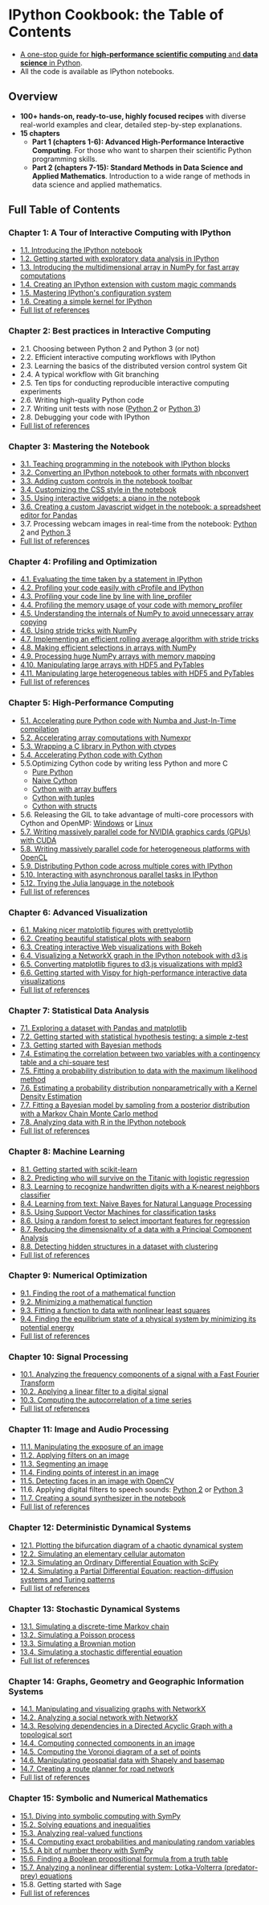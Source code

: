 # IPython Cookbook: the Table of Contents

* [A one-stop guide for **high-performance scientific computing** and **data science** in Python](http://ipython-books.github.io/).
* All the code is available as IPython notebooks.

## Overview

* **100+ hands-on, ready-to-use, highly focused recipes** with diverse real-world examples and clear, detailed step-by-step explanations.
* **15 chapters**
    * **Part 1 (chapters 1-6): Advanced High-Performance Interactive Computing**. For those who want to sharpen their scientific Python programming skills.
    * **Part 2 (chapters 7-15): Standard Methods in Data Science and Applied Mathematics**. Introduction to a wide range of methods in data science and applied mathematics.
    
    
## Full Table of Contents

### Chapter 1: A Tour of Interactive Computing with IPython

* [1.1. Introducing the IPython notebook](http://nbviewer.ipython.org/github/ipython-books/cookbook-code/blob/master/notebooks/chapter01_basic/01_notebook.ipynb)
* [1.2. Getting started with exploratory data analysis in IPython](http://nbviewer.ipython.org/github/ipython-books/cookbook-code/blob/master/notebooks/chapter01_basic/02_pandas.ipynb)
* [1.3. Introducing the multidimensional array in NumPy for fast array computations](http://nbviewer.ipython.org/github/ipython-books/cookbook-code/blob/master/notebooks/chapter01_basic/03_numpy.ipynb)
* [1.4. Creating an IPython extension with custom magic commands](http://nbviewer.ipython.org/github/ipython-books/cookbook-code/blob/master/notebooks/chapter01_basic/04_magic.ipynb)
* [1.5. Mastering IPython's configuration system](http://nbviewer.ipython.org/github/ipython-books/cookbook-code/blob/master/notebooks/chapter01_basic/05_config.ipynb)
* [1.6. Creating a simple kernel for IPython](http://nbviewer.ipython.org/github/ipython-books/cookbook-code/blob/master/notebooks/chapter01_basic/06_kernel.ipynb)
* [Full list of references](https://github.com/ipython-books/cookbook-code/blob/master/references/chapter01_intro.md)


### Chapter 2: Best practices in Interactive Computing

* 2.1. Choosing between Python 2 and Python 3 (or not)
* 2.2. Efficient interactive computing workflows with IPython
* 2.3. Learning the basics of the distributed version control system Git
* 2.4. A typical workflow with Git branching
* 2.5. Ten tips for conducting reproducible interactive computing experiments
* 2.6. Writing high-quality Python code
* 2.7. Writing unit tests with nose ([Python 2](http://nbviewer.ipython.org/github/ipython-books/cookbook-code/blob/master/notebooks/chapter02_best_practices/07_unittests_py2.ipynb) or [Python 3](http://nbviewer.ipython.org/github/ipython-books/cookbook-code/blob/master/notebooks/chapter02_best_practices/07_unittests.ipynb))
* 2.8. Debugging your code with IPython
* [Full list of references](https://github.com/ipython-books/cookbook-code/blob/master/references/chapter02_best_practices.md)


### Chapter 3: Mastering the Notebook

* [3.1. Teaching programming in the notebook with IPython blocks](http://nbviewer.ipython.org/github/ipython-books/cookbook-code/blob/master/notebooks/chapter03_notebook/01_blocks.ipynb)
* [3.2. Converting an IPython notebook to other formats with nbconvert](http://nbviewer.ipython.org/github/ipython-books/cookbook-code/blob/master/notebooks/chapter03_notebook/02_nbformat.ipynb)
* [3.3. Adding custom controls in the notebook toolbar](http://nbviewer.ipython.org/github/ipython-books/cookbook-code/blob/master/notebooks/chapter03_notebook/03_controls.ipynb)
* [3.4. Customizing the CSS style in the notebook](http://nbviewer.ipython.org/github/ipython-books/cookbook-code/blob/master/notebooks/chapter03_notebook/04_css.ipynb)
* [3.5. Using interactive widgets: a piano in the notebook](http://nbviewer.ipython.org/github/ipython-books/cookbook-code/blob/master/notebooks/chapter03_notebook/05_basic_widgets.ipynb)
* [3.6. Creating a custom Javascript widget in the notebook: a spreadsheet editor for Pandas](http://nbviewer.ipython.org/github/ipython-books/cookbook-code/blob/master/notebooks/chapter03_notebook/06_widgets.ipynb)
* 3.7. Processing webcam images in real-time from the notebook: [Python 2](http://nbviewer.ipython.org/github/ipython-books/cookbook-code/blob/master/notebooks/chapter03_notebook/07_webcam_py2.ipynb) and [Python 3](http://nbviewer.ipython.org/github/ipython-books/cookbook-code/blob/master/notebooks/chapter03_notebook/07_webcam_py3.ipynb)
* [Full list of references](https://github.com/ipython-books/cookbook-code/blob/master/references/chapter03_notebook.md)


### Chapter 4: Profiling and Optimization

* [4.1. Evaluating the time taken by a statement in IPython](http://nbviewer.ipython.org/github/ipython-books/cookbook-code/blob/master/notebooks/chapter04_optimization/01_timeit.ipynb)
* [4.2. Profiling your code easily with cProfile and IPython](http://nbviewer.ipython.org/github/ipython-books/cookbook-code/blob/master/notebooks/chapter04_optimization/02_profile.ipynb)
* [4.3. Profiling your code line by line with line_profiler](http://nbviewer.ipython.org/github/ipython-books/cookbook-code/blob/master/notebooks/chapter04_optimization/03_linebyline.ipynb)
* [4.4. Profiling the memory usage of your code with memory_profiler](http://nbviewer.ipython.org/github/ipython-books/cookbook-code/blob/master/notebooks/chapter04_optimization/04_memprof.ipynb)
* [4.5. Understanding the internals of NumPy to avoid unnecessary array copying](http://nbviewer.ipython.org/github/ipython-books/cookbook-code/blob/master/notebooks/chapter04_optimization/05_array_copies.ipynb)
* [4.6. Using stride tricks with NumPy](http://nbviewer.ipython.org/github/ipython-books/cookbook-code/blob/master/notebooks/chapter04_optimization/06_stride_tricks.ipynb)
* [4.7. Implementing an efficient rolling average algorithm with stride tricks](http://nbviewer.ipython.org/github/ipython-books/cookbook-code/blob/master/notebooks/chapter04_optimization/07_rolling_average.ipynb)
* [4.8. Making efficient selections in arrays with NumPy](http://nbviewer.ipython.org/github/ipython-books/cookbook-code/blob/master/notebooks/chapter04_optimization/08_efficient_selections.ipynb)
* [4.9. Processing huge NumPy arrays with memory mapping](http://nbviewer.ipython.org/github/ipython-books/cookbook-code/blob/master/notebooks/chapter04_optimization/09_memmap.ipynb)
* [4.10. Manipulating large arrays with HDF5 and PyTables](http://nbviewer.ipython.org/github/ipython-books/cookbook-code/blob/master/notebooks/chapter04_optimization/10_hdf5_array.ipynb)
* [4.11. Manipulating large heterogeneous tables with HDF5 and PyTables](http://nbviewer.ipython.org/github/ipython-books/cookbook-code/blob/master/notebooks/chapter04_optimization/11_hdf5_table.ipynb)
* [Full list of references](https://github.com/ipython-books/cookbook-code/blob/master/references/chapter04_optimization.md)


### Chapter 5: High-Performance Computing

* [5.1. Accelerating pure Python code with Numba and Just-In-Time compilation](http://nbviewer.ipython.org/github/ipython-books/cookbook-code/blob/master/notebooks/chapter05_hpc/01_numba.ipynb)
* [5.2. Accelerating array computations with Numexpr](http://nbviewer.ipython.org/github/ipython-books/cookbook-code/blob/master/notebooks/chapter05_hpc/02_numexpr.ipynb)
* [5.3. Wrapping a C library in Python with ctypes](http://nbviewer.ipython.org/github/ipython-books/cookbook-code/blob/master/notebooks/chapter05_hpc/03_ctypes.ipynb)
* [5.4. Accelerating Python code with Cython](http://nbviewer.ipython.org/github/ipython-books/cookbook-code/blob/master/notebooks/chapter05_hpc/04_cython.ipynb)
* 5.5.Optimizing Cython code by writing less Python and more C
    * [Pure Python](http://nbviewer.ipython.org/github/ipython-books/cookbook-code/blob/master/notebooks/chapter05_hpc/05_ray_1.ipynb)
    * [Naive Cython](http://nbviewer.ipython.org/github/ipython-books/cookbook-code/blob/master/notebooks/chapter05_hpc/05_ray_2.ipynb)
    * [Cython with array buffers](http://nbviewer.ipython.org/github/ipython-books/cookbook-code/blob/master/notebooks/chapter05_hpc/05_ray_3.ipynb)
    * [Cython with tuples](http://nbviewer.ipython.org/github/ipython-books/cookbook-code/blob/master/notebooks/chapter05_hpc/05_ray_4.ipynb)
    * [Cython with structs](http://nbviewer.ipython.org/github/ipython-books/cookbook-code/blob/master/notebooks/chapter05_hpc/05_ray_5.ipynb)
* 5.6. Releasing the GIL to take advantage of multi-core processors with Cython and OpenMP: [Windows](http://nbviewer.ipython.org/github/ipython-books/cookbook-code/blob/master/notebooks/chapter05_hpc/06_openmp_windows.ipynb) or [Linux](http://nbviewer.ipython.org/github/ipython-books/cookbook-code/blob/master/notebooks/chapter05_hpc/06_openmp_linux.ipynb)
* [5.7. Writing massively parallel code for NVIDIA graphics cards (GPUs) with CUDA](http://nbviewer.ipython.org/github/ipython-books/cookbook-code/blob/master/notebooks/chapter05_hpc/07_cuda.ipynb)
* [5.8. Writing massively parallel code for heterogeneous platforms with OpenCL](http://nbviewer.ipython.org/github/ipython-books/cookbook-code/blob/master/notebooks/chapter05_hpc/08_opencl.ipynb)
* [5.9. Distributing Python code across multiple cores with IPython](http://nbviewer.ipython.org/github/ipython-books/cookbook-code/blob/master/notebooks/chapter05_hpc/09_ipyparallel.ipynb)
* [5.10. Interacting with asynchronous parallel tasks in IPython](http://nbviewer.ipython.org/github/ipython-books/cookbook-code/blob/master/notebooks/chapter05_hpc/10_async.ipynb)
* [5.12. Trying the Julia language in the notebook](http://nbviewer.ipython.org/github/ipython-books/cookbook-code/blob/master/notebooks/chapter05_hpc/12_julia.ipynb)
* [Full list of references](https://github.com/ipython-books/cookbook-code/blob/master/references/chapter05_hpc.md)



### Chapter 6: Advanced Visualization

* [6.1. Making nicer matplotlib figures with prettyplotlib](http://nbviewer.ipython.org/github/ipython-books/cookbook-code/blob/master/notebooks/chapter06_viz/01_prettyplotlib.ipynb)
* [6.2. Creating beautiful statistical plots with seaborn](http://nbviewer.ipython.org/github/ipython-books/cookbook-code/blob/master/notebooks/chapter06_viz/02_seaborn.ipynb)
* [6.3. Creating interactive Web visualizations with Bokeh](http://nbviewer.ipython.org/github/ipython-books/cookbook-code/blob/master/notebooks/chapter06_viz/03_bokeh.ipynb)
* [6.4. Visualizing a NetworkX graph in the IPython notebook with d3.js](http://nbviewer.ipython.org/github/ipython-books/cookbook-code/blob/master/notebooks/chapter06_viz/04_d3.ipynb)
* [6.5. Converting matplotlib figures to d3.js visualizations with mpld3](http://nbviewer.ipython.org/github/ipython-books/cookbook-code/blob/master/notebooks/chapter06_viz/05_mpld3.ipynb)
* [6.6. Getting started with Vispy for high-performance interactive data visualizations](http://nbviewer.ipython.org/github/ipython-books/cookbook-code/blob/master/notebooks/chapter06_viz/06_vispy.ipynb)
* [Full list of references](https://github.com/ipython-books/cookbook-code/blob/master/references/chapter06_viz.md)


### Chapter 7: Statistical Data Analysis

* [7.1. Exploring a dataset with Pandas and matplotlib](http://nbviewer.ipython.org/github/ipython-books/cookbook-code/blob/master/notebooks/chapter07_stats/01_pandas.ipynb)
* [7.2. Getting started with statistical hypothesis testing: a simple z-test](http://nbviewer.ipython.org/github/ipython-books/cookbook-code/blob/master/notebooks/chapter07_stats/02_z_test.ipynb)
* [7.3. Getting started with Bayesian methods](http://nbviewer.ipython.org/github/ipython-books/cookbook-code/blob/master/notebooks/chapter07_stats/03_bayesian.ipynb)
* [7.4. Estimating the correlation between two variables with a contingency table and a chi-square test](http://nbviewer.ipython.org/github/ipython-books/cookbook-code/blob/master/notebooks/chapter07_stats/04_correlation.ipynb)
* [7.5. Fitting a probability distribution to data with the maximum likelihood method](http://nbviewer.ipython.org/github/ipython-books/cookbook-code/blob/master/notebooks/chapter07_stats/05_mlfit.ipynb)
* [7.6. Estimating a probability distribution nonparametrically with a Kernel Density Estimation](http://nbviewer.ipython.org/github/ipython-books/cookbook-code/blob/master/notebooks/chapter07_stats/06_kde.ipynb)
* [7.7. Fitting a Bayesian model by sampling from a posterior distribution with a Markov Chain Monte Carlo method](http://nbviewer.ipython.org/github/ipython-books/cookbook-code/blob/master/notebooks/chapter07_stats/07_pymc.ipynb)
* [7.8. Analyzing data with R in the IPython notebook](http://nbviewer.ipython.org/github/ipython-books/cookbook-code/blob/master/notebooks/chapter07_stats/08_r.ipynb)
* [Full list of references](https://github.com/ipython-books/cookbook-code/blob/master/references/chapter07_stats.md)


### Chapter 8: Machine Learning


* [8.1. Getting started with scikit-learn](http://nbviewer.ipython.org/github/ipython-books/cookbook-code/blob/master/notebooks/chapter08_ml/01_scikit.ipynb)
* [8.2. Predicting who will survive on the Titanic with logistic regression](http://nbviewer.ipython.org/github/ipython-books/cookbook-code/blob/master/notebooks/chapter08_ml/02_titanic.ipynb)
* [8.3. Learning to recognize handwritten digits with a K-nearest neighbors classifier](http://nbviewer.ipython.org/github/ipython-books/cookbook-code/blob/master/notebooks/chapter08_ml/03_digits.ipynb)
* [8.4. Learning from text: Naive Bayes for Natural Language Processing](http://nbviewer.ipython.org/github/ipython-books/cookbook-code/blob/master/notebooks/chapter08_ml/04_text.ipynb)
* [8.5. Using Support Vector Machines for classification tasks](http://nbviewer.ipython.org/github/ipython-books/cookbook-code/blob/master/notebooks/chapter08_ml/05_svm.ipynb)
* [8.6. Using a random forest to select important features for regression](http://nbviewer.ipython.org/github/ipython-books/cookbook-code/blob/master/notebooks/chapter08_ml/06_random_forest.ipynb)
* [8.7. Reducing the dimensionality of a data with a Principal Component Analysis](http://nbviewer.ipython.org/github/ipython-books/cookbook-code/blob/master/notebooks/chapter08_ml/07_pca.ipynb)
* [8.8. Detecting hidden structures in a dataset with clustering](http://nbviewer.ipython.org/github/ipython-books/cookbook-code/blob/master/notebooks/chapter08_ml/08_clustering.ipynb)
* [Full list of references](https://github.com/ipython-books/cookbook-code/blob/master/references/chapter08_ml.md)



### Chapter 9: Numerical Optimization

* [9.1. Finding the root of a mathematical function](http://nbviewer.ipython.org/github/ipython-books/cookbook-code/blob/master/notebooks/chapter09_numoptim/01_root.ipynb)
* [9.2. Minimizing a mathematical function](http://nbviewer.ipython.org/github/ipython-books/cookbook-code/blob/master/notebooks/chapter09_numoptim/02_minimize.ipynb)
* [9.3. Fitting a function to data with nonlinear least squares](http://nbviewer.ipython.org/github/ipython-books/cookbook-code/blob/master/notebooks/chapter09_numoptim/03_curvefitting.ipynb)
* [9.4. Finding the equilibrium state of a physical system by minimizing its potential energy](http://nbviewer.ipython.org/github/ipython-books/cookbook-code/blob/master/notebooks/chapter09_numoptim/04_energy.ipynb)
* [Full list of references](https://github.com/ipython-books/cookbook-code/blob/master/references/chapter09_numopt.md)


### Chapter 10: Signal Processing

* [10.1. Analyzing the frequency components of a signal with a Fast Fourier Transform](http://nbviewer.ipython.org/github/ipython-books/cookbook-code/blob/master/notebooks/chapter10_signal/01_fourier.ipynb)
* [10.2. Applying a linear filter to a digital signal](http://nbviewer.ipython.org/github/ipython-books/cookbook-code/blob/master/notebooks/chapter10_signal/02_filter.ipynb)
* [10.3. Computing the autocorrelation of a time series](http://nbviewer.ipython.org/github/ipython-books/cookbook-code/blob/master/notebooks/chapter10_signal/03_autocorrelation.ipynb)
* [Full list of references](https://github.com/ipython-books/cookbook-code/blob/master/references/chapter10_signal.md)


### Chapter 11: Image and Audio Processing

* [11.1. Manipulating the exposure of an image](http://nbviewer.ipython.org/github/ipython-books/cookbook-code/blob/master/notebooks/chapter11_image/01_exposure.ipynb)
* [11.2. Applying filters on an image](http://nbviewer.ipython.org/github/ipython-books/cookbook-code/blob/master/notebooks/chapter11_image/02_filters.ipynb)
* [11.3. Segmenting an image](http://nbviewer.ipython.org/github/ipython-books/cookbook-code/blob/master/notebooks/chapter11_image/03_segmentation.ipynb)
* [11.4. Finding points of interest in an image](http://nbviewer.ipython.org/github/ipython-books/cookbook-code/blob/master/notebooks/chapter11_image/04_interest.ipynb)
* [11.5. Detecting faces in an image with OpenCV](http://nbviewer.ipython.org/github/ipython-books/cookbook-code/blob/master/notebooks/chapter11_image/05_faces.ipynb)
* 11.6. Applying digital filters to speech sounds: [Python 2](http://nbviewer.ipython.org/github/ipython-books/cookbook-code/blob/master/notebooks/chapter11_image/06_speech_py2.ipynb) or [Python 3](http://nbviewer.ipython.org/github/ipython-books/cookbook-code/blob/master/notebooks/chapter11_image/06_speech.ipynb)
* [11.7. Creating a sound synthesizer in the notebook](http://nbviewer.ipython.org/github/ipython-books/cookbook-code/blob/master/notebooks/chapter11_image/07_synth.ipynb)
* [Full list of references](https://github.com/ipython-books/cookbook-code/blob/master/references/chapter11_image.md)


### Chapter 12: Deterministic Dynamical Systems

* [12.1. Plotting the bifurcation diagram of a chaotic dynamical system](http://nbviewer.ipython.org/github/ipython-books/cookbook-code/blob/master/notebooks/chapter12_deterministic/01_bifurcation.ipynb)
* [12.2. Simulating an elementary cellular automaton](http://nbviewer.ipython.org/github/ipython-books/cookbook-code/blob/master/notebooks/chapter12_deterministic/02_cellular.ipynb)
* [12.3. Simulating an Ordinary Differential Equation with SciPy](http://nbviewer.ipython.org/github/ipython-books/cookbook-code/blob/master/notebooks/chapter12_deterministic/03_ode.ipynb)
* [12.4. Simulating a Partial Differential Equation: reaction-diffusion systems and Turing patterns](http://nbviewer.ipython.org/github/ipython-books/cookbook-code/blob/master/notebooks/chapter12_deterministic/04_turing.ipynb)
* [Full list of references](https://github.com/ipython-books/cookbook-code/blob/master/references/chapter12_deterministic.md)


### Chapter 13: Stochastic Dynamical Systems

* [13.1. Simulating a discrete-time Markov chain](http://nbviewer.ipython.org/github/ipython-books/cookbook-code/blob/master/notebooks/chapter13_stochastic/01_markov.ipynb)
* [13.2. Simulating a Poisson process](http://nbviewer.ipython.org/github/ipython-books/cookbook-code/blob/master/notebooks/chapter13_stochastic/02_poisson.ipynb)
* [13.3. Simulating a Brownian motion](http://nbviewer.ipython.org/github/ipython-books/cookbook-code/blob/master/notebooks/chapter13_stochastic/03_brownian.ipynb)
* [13.4. Simulating a stochastic differential equation](http://nbviewer.ipython.org/github/ipython-books/cookbook-code/blob/master/notebooks/chapter13_stochastic/04_sde.ipynb)
* [Full list of references](https://github.com/ipython-books/cookbook-code/blob/master/references/chapter13_stochastic.md)



### Chapter 14: Graphs, Geometry and Geographic Information Systems

* [14.1. Manipulating and visualizing graphs with NetworkX](http://nbviewer.ipython.org/github/ipython-books/cookbook-code/blob/master/notebooks/chapter14_graphgeo/01_networkx.ipynb)
* [14.2. Analyzing a social network with NetworkX](http://nbviewer.ipython.org/github/ipython-books/cookbook-code/blob/master/notebooks/chapter14_graphgeo/02_social.ipynb)
* [14.3. Resolving dependencies in a Directed Acyclic Graph with a topological sort](http://nbviewer.ipython.org/github/ipython-books/cookbook-code/blob/master/notebooks/chapter14_graphgeo/03_dag.ipynb)
* [14.4. Computing connected components in an image](http://nbviewer.ipython.org/github/ipython-books/cookbook-code/blob/master/notebooks/chapter14_graphgeo/04_connected.ipynb)
* [14.5. Computing the Voronoi diagram of a set of points](http://nbviewer.ipython.org/github/ipython-books/cookbook-code/blob/master/notebooks/chapter14_graphgeo/05_voronoi.ipynb)
* [14.6. Manipulating geospatial data with Shapely and basemap](http://nbviewer.ipython.org/github/ipython-books/cookbook-code/blob/master/notebooks/chapter14_graphgeo/06_gis.ipynb)
* [14.7. Creating a route planner for road network](http://nbviewer.ipython.org/github/ipython-books/cookbook-code/blob/master/notebooks/chapter14_graphgeo/07_gps.ipynb)
* [Full list of references](https://github.com/ipython-books/cookbook-code/blob/master/references/chapter14_graphs.md)



### Chapter 15: Symbolic and Numerical Mathematics

* [15.1. Diving into symbolic computing with SymPy](http://nbviewer.ipython.org/github/ipython-books/cookbook-code/blob/master/notebooks/chapter15_symbolic/01_sympy_intro.ipynb)
* [15.2. Solving equations and inequalities](http://nbviewer.ipython.org/github/ipython-books/cookbook-code/blob/master/notebooks/chapter15_symbolic/02_solvers.ipynb)
* [15.3. Analyzing real-valued functions](http://nbviewer.ipython.org/github/ipython-books/cookbook-code/blob/master/notebooks/chapter15_symbolic/03_function.ipynb)
* [15.4. Computing exact probabilities and manipulating random variables](http://nbviewer.ipython.org/github/ipython-books/cookbook-code/blob/master/notebooks/chapter15_symbolic/04_stats.ipynb)
* [15.5. A bit of number theory with SymPy](http://nbviewer.ipython.org/github/ipython-books/cookbook-code/blob/master/notebooks/chapter15_symbolic/05_number_theory.ipynb)
* [15.6. Finding a Boolean propositional formula from a truth table](http://nbviewer.ipython.org/github/ipython-books/cookbook-code/blob/master/notebooks/chapter15_symbolic/06_logic.ipynb)
* [15.7. Analyzing a nonlinear differential system: Lotka-Volterra (predator-prey) equations](http://nbviewer.ipython.org/github/ipython-books/cookbook-code/blob/master/notebooks/chapter15_symbolic/07_lotka.ipynb)
* 15.8. Getting started with Sage
* [Full list of references](https://github.com/ipython-books/cookbook-code/blob/master/references/chapter15_symbolic.md)

